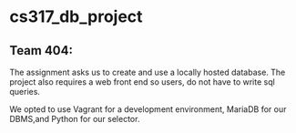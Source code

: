 # cs317_db_project
## Team 404:
The assignment asks us to create and use a locally hosted database. 
The project also requires a web front end so users, do not have to write sql queries.

We opted to use Vagrant for a development environment, MariaDB for our DBMS,and Python for our selector.
